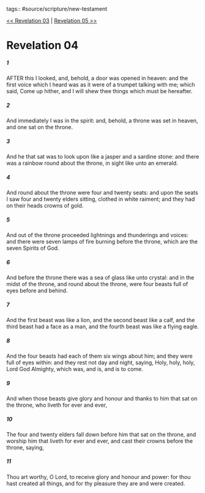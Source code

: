 tags:: #source/scripture/new-testament

[<< Revelation 03](source/scripture/new-testament/27_Revelation/Revelation_03.md) | [Revelation 05 >>](source/scripture/new-testament/27_Revelation/Revelation_05.md)

# Revelation 04

##### 1

AFTER this I looked, and, behold, a door was opened in heaven: and the first voice which I heard was as it were of a trumpet talking with me; which said, Come up hither, and I will shew thee things which must be hereafter.

##### 2

And immediately I was in the spirit: and, behold, a throne was set in heaven, and one sat on the throne.

##### 3

And he that sat was to look upon like a jasper and a sardine stone: and there was a rainbow round about the throne, in sight like unto an emerald.

##### 4

And round about the throne were four and twenty seats: and upon the seats I saw four and twenty elders sitting, clothed in white raiment; and they had on their heads crowns of gold.

##### 5

And out of the throne proceeded lightnings and thunderings and voices: and there were seven lamps of fire burning before the throne, which are the seven Spirits of God.

##### 6

And before the throne there was a sea of glass like unto crystal: and in the midst of the throne, and round about the throne, were four beasts full of eyes before and behind.

##### 7

And the first beast was like a lion, and the second beast like a calf, and the third beast had a face as a man, and the fourth beast was like a flying eagle.

##### 8

And the four beasts had each of them six wings about him; and they were full of eyes within: and they rest not day and night, saying, Holy, holy, holy, Lord God Almighty, which was, and is, and is to come.

##### 9

And when those beasts give glory and honour and thanks to him that sat on the throne, who liveth for ever and ever,

##### 10

The four and twenty elders fall down before him that sat on the throne, and worship him that liveth for ever and ever, and cast their crowns before the throne, saying,

##### 11

Thou art worthy, O Lord, to receive glory and honour and power: for thou hast created all things, and for thy pleasure they are and were created.
